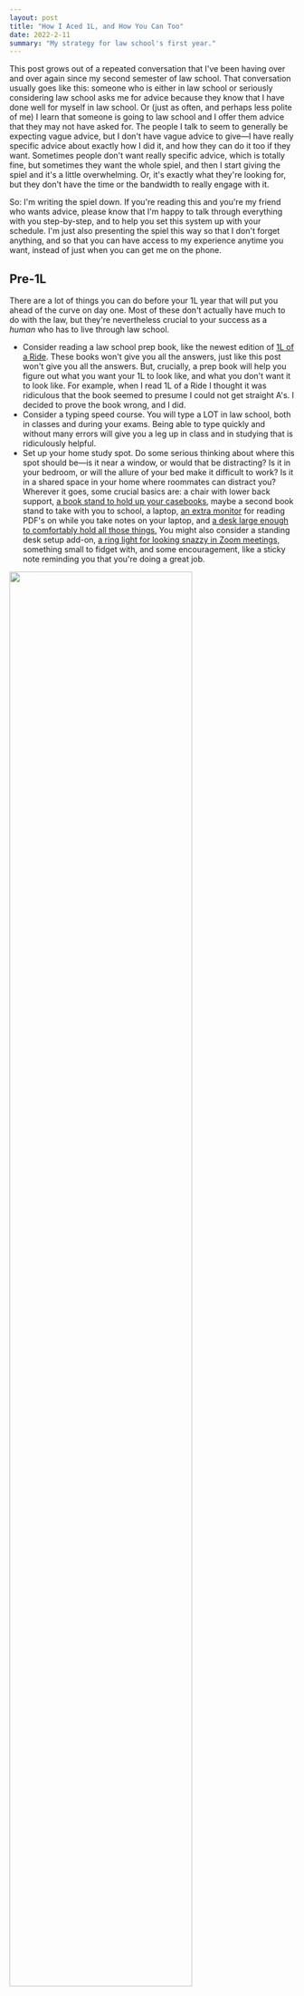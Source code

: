 ```yaml
---
layout: post
title: "How I Aced 1L, and How You Can Too"
date: 2022-2-11
summary: "My strategy for law school's first year."
---
```


This post grows out of a repeated conversation that I've been having over and over again since my second semester of law school. That conversation usually goes like this: someone who is either in law school or seriously considering law school asks me for advice because they know that I have done well for myself in law school. Or (just as often, and perhaps less polite of me) I learn that someone is going to law school and I offer them advice that they may not have asked for. The people I talk to seem to generally be expecting vague advice, but I don't have vague advice to give—I have really specific advice about exactly how I did it, and how they can do it too if they want. Sometimes people don't want really specific advice, which is totally fine, but sometimes they want the whole spiel, and then I start giving the spiel and it's a little overwhelming. Or, it's exactly what they're looking for, but they don't have the time or the bandwidth to really engage with it.

So: I'm writing the spiel down. If you're reading this and you're my friend who wants advice, please know that I'm happy to talk through everything with you step-by-step, and to help you set this system up with your schedule. I'm just also presenting the spiel this way so that I don't forget anything, and so that you can have access to my experience anytime you want, instead of just when you can get me on the phone.

## Pre-1L

There are a lot of things you can do before your 1L year that will put you ahead of the curve on day one. Most of these don't actually have much to do with the law, but they're nevertheless crucial to your success as a _human_ who has to live through law school.

- Consider reading a law school prep book, like the newest edition of [1L of a Ride](https://www.amazon.com/1L-Ride-Well-Traveled-Professors-Roadmap/dp/1684679389). These books won't give you all the answers, just like this post won't give you all the answers. But, crucially, a prep book will help you figure out what you want your 1L to look like, and what you don't want it to look like. For example, when I read 1L of a Ride I thought it was ridiculous that the book seemed to presume I could not get straight A's. I decided to prove the book wrong, and I did.
- Consider a typing speed course. You will type a LOT in law school, both in classes and during your exams. Being able to type quickly and without many errors will give you a leg up in class and in studying that is ridiculously helpful.
- Set up your home study spot. Do some serious thinking about where this spot should be—is it near a window, or would that be distracting? Is it in your bedroom, or will the allure of your bed make it difficult to work? Is it in a shared space in your home where roommates can distract you? Wherever it goes, some crucial basics are: a chair with lower back support, [a book stand to hold up your casebooks](https://www.amazon.com/gp/product/B07459P7BF/ref=ppx_yo_dt_b_search_asin_title?ie=UTF8&th=1), maybe a second book stand to take with you to school, a laptop, [an extra monitor](https://www.amazon.com/gp/product/B07CVL2D2S/ref=ppx_yo_dt_b_search_asin_title?ie=UTF8&psc=1) for reading PDF's on while you take notes on your laptop, and [a desk large enough to comfortably hold all those things.](https://www.amazon.com/Zinus-Jennifer-Collection-Computer-Natural/dp/B073R1DJYT/ref=sr_1_4?keywords=desk&qid=1565207463&s=gateway&sr=8-4) You might also consider a standing desk setup add-on, [a ring light for looking snazzy in Zoom meetings,](https://www.amazon.com/dp/B08HVH8FPF/ref=cm_sw_r_oth_api_glc_fabc_dlT1_Yx88FbXJ2E9GH) something small to fidget with, and some encouragement, like a sticky note reminding you that you're doing a great job.

<img src="https://i.imgur.com/QEcYrAU.jpg" style="width:80%" />  <br> 
This is my 3L at home study spot, featuring a huge wall of encouraging decorations, a humidifier, chapstick, tissues, [a little bookshelf for my desktop,](https://www.wayfair.com/furniture/pdp/ebern-designs-swansea-3-tier-shelf-display-ladder-bookcase-w000388502.html?piid=1482326696) and proximity to my tea set up.

- Schedule a doctor, dentist, and optometrist appointment preferably for before school starts, though during the first couple weeks of school is good too. These simple check ups might not seem super important at first, but by getting your medical support network set up before you need it you'll save yourself a lot of headache when the need arises.
- Read an inspiring book or watch an inspiring, vaguely legal movie. A couple of my favorites are Legally Blonde and To Kill a Mockingbird. Watching or reading these kinds of media won't teach you much about law school, but it might help you feel excited to start, which will make the work easier.

## 1L Coursework Scheduling

The first couple weeks of your 1L year are a time of huge opportunity. During those first couple of weeks you get to decide what kind of study habits you want to have, and how you want your classmates to see you. Try not to view the first week as a blow off like syllabus or add/drop week of undergrad; instead, use the time to start strong, and you'll find yourself immensely less stressed three weeks later when everything is in high gear. This section will talk about how to plan your assignment schedule out so that you're ready for whatever the semester throws at you.

- As soon as you have the syllabi for your classes, make a homework plan. Your homework plan should lay out for you what days you will do what assignments. In making this plan, you should stick to three big commitments: 
1. Plan to do your readings for each class at least two sleeps before the class the homework is due on
2. Plan _not_ to do homework on weekends, and
3. Make sure you're leaving yourself time to stop your assignments at least an hour before bed. 

An example of what your homework plan might look like is below.

| Class Time                         |     Homework Day |
| :--------------------------------- | ---------------: |
| Contracts, Monday 10 - 12          | Wednesday Before |
| Property, Tuesday 10 - 12          |  Thursday Before |
| Civil Procedure, Tuesday 4 - 5:30  |  Thursday Before |
| Contracts, Wednesday 10 - 12       |    Monday Before |
| Writing, Wednesday 1 - 4           |    Monday Before |
| Property, Thursday 10 - 12         |   Tuesday Before |
| Civil Procedure, Thursday 4 - 5:30 |   Tuesday Before |


In this example you have one class on Mondays, two on Tuesdays, two on Wednesdays, and two on Thursdays, but none on Friday. On Mondays you're going to Contracts, then doing the reading and assignments for the upcoming Wednesday's Contracts and Writing classes. On Tuesdays you're going to Property and Procedure, then doing the homework for your upcoming Thursday Property and Civil Procedure classes. On Wednesdays you're going to Contracts and Writing (your longest day of class) then just doing readings for your upcoming Monday Contracts class. On Thursdays you're going to Property and Civil Procedure, then doing the reading for your upcoming Tuesday Property and Civil Procedure classes. With this schedule, you're doing reading for each class at least two sleeps before you have to go to the class, and you're not planning to do any homework on Fridays or weekends. You're also planning to do the least homework on the day when you're in class the most, which is smart. You don't want to set yourself up for exhaustion and failure from the start.

- Why schedule homework at least two sleeps before the class it's for? Most importantly: so that when you get behind, everything doesn't fall to hell. Because you're going to fall behind your schedule (you're going to get sick, or go on a hot date that ends up taking your entire evening instead of just a couple hours, or you're going to take an extra long nap on a rainy day and love every bit of it) so you want your schedule to include wiggle room that makes falling behind not a crisis. Also, [humans retain and understand information a LOT better if they get to sleep on that info](https://www.ncbi.nlm.nih.gov/pmc/articles/PMC3768102/#:~:text=Sleep%20after%20learning%20leads%20to,intervals%20of%20the%20same%20length), so purposefully putting sleep in your study regime will help with your retention a lot.
- Why not schedule homework on weekends? Partially to give yourself time to catch up on work if you fall behind, or to work on large assignments that can't be completed in a normal day's worth of working (like your legal writing class's brief assignments). Also though, you need to take breaks. You have to do errands and see friends and go on hikes, and if you don't plan substantial time to not-work-on-law-school, then you will find you're always working on law school.
- Why spread assignments out so that you're stopping at least an hour before bed each day? So that you can sleep! Making your brain work right up until bedtime is a great way to lay in bed thinking about your readings instead of sleeping. Having bad sleep habits will make you tired during the days, and being tired during the days will make you less effective at working and less fun to be around. It's an endless cycle of more work, less sleep, and less fun, so don't do it! Even if you're a little behind and just one more hour of work could get you back up to speed, keep a hard cut-off for yourself and respect your own sleep boundaries. They'll pay dividends like you wouldn't believe.
  - Another important boundary to keep for yourself is meal times. You'll want to set aside about an hour each day for lunch, and another hour for dinner. Don't plan on working through these times. Your work would be subpar anyways, and your brain will thank you for the break. Meal times don't need to be strenuously planned if you're the kind of person who always makes time for them anyways, but if you find yourself skipping meals or only eating cheap takeaway because you don't have time for searing vegetables, then make meals a part of your meticulous planning. Just like missing sleep, missing good meals will reduce your ability to work well, and also, ya know, it's bad for you.
- Once you've got your homework plan (that's the days you're going to do each kind of homework) you need to actually plot out each assignment that you need to do on each day. I personally use and absolutely love [an app called Things](https://culturedcode.com/things/) to keep track of my to-do's, but you might prefer a paper planner or a bullet journal. Whatever you use, your system should tell you every day exactly what you need to do. If you need to do this upcoming Monday's Contracts homework today, and the syllabus says that the reading for that upcoming class is pages 30-50, then your planner system should say that today you need to read pages 30-50 of your Contracts casebook. You should not be going and looking at the syllabus every day to see what the assignment is. Get that administrative work out of the way early (read: as soon as you have your syllabi) so that it's super easy to just knock your homework out on the day you need to do it.
  - Although I know some people love a beautifully illustrated journal, I really recommend using an electronic system like [Things](https://culturedcode.com/things/). An app on your phone and laptop can't be left at school as easily, and it will auto-sync to include Google Calendar invites from your various responsibilities. Also, it can push little reminders to you about what you need to do each day, and it's one less object you have to carry to and from classes.


<img src="https://i.imgur.com/QEcYrAU.jpg" style="width:50%" />  <br> 

This is what a standard day for me looks like in Things. You can see the events I have on my calendar for that day at the top, synced from my iCal, as well as the day's to-do's (homework, prompts for my job as a notetaker, and the reminder to mist some of my plants,) including deadlines for the homework. 

Come your first day of class (or whenever you have gotten all your syllabi) you should be able to go to any day of the semester and know just about exactly what assignments you want to be doing on that day. You will need to do some rearranging for school holidays and any rescheduled classes your professors announce, so be open to that kind of simple change, and plan for as many of those ahead of time as you can. This system might sound crazy school-focused, but it's actually designed to help you do schoolwork as efficiently as possible so that you can get on with the rest of your life. If you want to take a vacation four-day-weekend, or get to spend a whole day in the middle of the week hanging out with your friend who is only briefly visiting town, then this system will help you know exactly what assignments you need to do ahead of time so that you don't feel behind.

- Now that you have your homework plan, get emotionally ready for the fact that it'll probably change a whole bunch! You'll want to feel things out during the first couple of weeks and see what needs to be shifted around. If you're feeling yourself consistently exhausted on a certain day, and you're not getting your homework done that day but are just shifting it to the next day, then just make your new plan to split your homework between those two days, or to move a certain kind of assignment to a different day entirely. This homework plan is meant to be changed, so don't be afraid of changing it to suit your needs!
  - Be especially attentive to your body's needs during the first two weeks of class where you're deciding what changes need to be made to your schedule. You might find, like I did, that your back is incredibly tired of sitting on long class days, and you want to plan to do some of your homework at standing desks (either your own, or one provided by your school). You might find that working at home alone is socially exhausting, and you prefer to do some of your work in public spaces (cafes, the library) so that you feel less isolated. You might find that trying to study around other people is a great recipe for not getting any work done, and you need to commit to doing your work at home. You might find that you're more productive in the early mornings, or in the mid-afternoon. Whatever you feel, let those physical and mental needs help craft your schedule. Trying to do work like other people is not the way to success. You should use this outline of a work plan to do the work in your own style.

## 1L Coursework

So, if you've done all the above you've got a fancy sparkly schedule stretching out through the whole semester ready to go, and you've got a well-appointed desk to do the work on. But...what should that work look like? This section will talk about the substantive part of 1L coursework, as opposed to the scheduling procedure discussed above. Generally for law school doctrinal classes you will be assigned cases or pages of a casebook (which contains descriptions of the law as well as portions of cases) to read before class. In traditional classrooms, professors might call on you and ask you to talk about one of the cases that was assigned to be read in preparation for that class meeting. Your grade for a class will usually depend entirely on a single exam at the end of the semester, an exam that will ask you to use the lessons you learned from the cases and from class to identify and discuss various legal issues in a story. Here's how you're going to feel comfortable in class, and absolutely rock the exam.

- Read all the readings and brief every case before class. That sentence is my most common, and least popular, piece of advice. It's a lot of work. Most people won't do it, so if you choose to do it you'll stick out, which doesn't always feel great. But look: you (or your parents) are paying hundreds of thousands of dollars for you to be in this classroom. You have dedicated three years of your life, years that you could spend gaining work experience or hiking through Europe, to being in this classroom. So are you really going to half-ass being there? Maybe you will. That is certainly a choice that a lot of people make in law school, and you can probably become a lawyer who gets paid lots of money by doing so. But this is my advice column, so I'm not going to pretend that I think half-assing it and skipping readings or foregoing briefings is a good or reasonable choice for your first 1L semester. Commit to the work, and you'll get an immense amount of learning and confidence out of your law school experience, and not an immense amount of stress.
- What does briefing look like you ask? I'll tell you! A brief is like a little summary of a case, written in your own words, and written for your own benefit. Briefing will help you learn to identify the important parts of a case, and it will help you remember cases better both by requiring you to read closely, and by getting you to write about the case in your own words.
  - Writing something in your own words is one of the best ways to understand and remember it, which is why some people will tell you to take notes by hand. Taking notes by hand isn't actually better for retention and understanding than typing notes, but because you write slower than you type, you are more likely to write in your own words than you are to type in your own words, because you might be capable of typing fast enough to record what your teacher or what the book says verbatim. [So, don't be afraid to type, but do type in your own words.](https://journals.sagepub.com/doi/full/10.1177/0956797614524581)

To write a brief, start with a simple fill-in-the-blank outline that will prompt you to look for certain stuff. You can find my personal outline below. Then, fill in the blanks as you read the case! Try to keep your brief to less than a page, typed. A briefer brief will be easier for you to review for exams, and it will probably mean that you're focusing on the most important parts of the case, and not transcribing too much stuff verbatim.

Facts:  <br> 
Procedural Posture:  <br> 
Question of the Case:  <br> 
Answer:  <br> 
Opinion ([this part is for who wrote the opinion]):  <br> 
Legal Outcome:  <br> 
Concurrence ([this part is for who wrote the concurrence]):  <br> 
Dissent ([this part is for who wrote the dissent]):  <br> 

In my brief outline I have the facts up top, which is the who did what of the case. Next is procedural posture, which is the story of how this case came to be in this court (like was it appealed from another court, or is it a decision on a specific kind of motion). The Question of the Case is what specific legal question the judge is answering. The question might be as simple as "Did John do this murder," or it might be complicated like "Did this corporation violate this statute when it violated this fiduciary duty?" The Answer section of my brief is the answer to the Question presented in the case, and it is usually a very simple sentence beginning with Yes or No. The Opinion section of my brief is usually the longest section, and it is about the court's reasoning. The Legal Outcome section is the specific decision of the court, like for example the lower court's decision is overruled and the case is remanded to them for retrial, or the defendant is ordered to pay damages. The Concurrence and Dissent portions are often unused because concurrences and dissents don't always get assigned, but when they do get assigned I summarize them in their respective sections.

- A small tip: consider using a text shortcut generator on your laptop, like [aText](https://www.trankynam.com/atext/). A shortcut generator like this will allow you to type a brief phrase that automatically expands into your brief outline, which can be SUPER handy for not having to type that outline a hundred times each month. I use atext and really like it. Whenever I wanted to brief a case, I would just type briefme and my outline automatically appears. Also, it makes me feel cool and technologically literate.
- Whatever you do while reading and preparing for classes, FOR THE LOVE OF ALL THAT IS GOOD, DO NOT HIGHLIGHT IN YOUR CASEBOOK. "But Destiny Rose," you say "everyone highlights; my casebook even already came with highlighting in it." Yes, that's true and those people are WRONG. We have [DECADES of good science proving that highlighting is almost never helpful, and is often harmful, for retention and understanding](https://www.psychologyinaction.org/psychology-in-action-1/2018/1/8/mythbusters-highlighting-helps-me-study), and the fact that students still do it is RIDICULOUS. So don't do it. Don't even buy highlighters. If you have them, throw them away so you can't be tempted by their siren song. Call me in the night when you feel tempted to highlight and I will talk you off the ledge. I will be your no-highlighting sponsor. Please, just don't highlight.

## Acing the Exam (with preparation)

Doing all the readings, and briefing every case, before your classes on a handy dandy schedule is a great start, but for most people it won't be enough to ace your exams. That's because law school isn't just about memorizing what cases say, it's about learning how to apply lessons from cases to novel fact patterns, which is a much more complicated skill. This section is going to talk you through the extra things I did and recommend to make sure you ace your exams. Hint: none of these recommendations have to do with cramming during finals season. In fact, finals should be when you do the _least_ exam prep, because you're going to be prepping for exams all semester. 

- Doing well on exams starts with introducing yourself to your professor at the very beginning of the semester. You're going to have questions throughout the semester, and you might even find that at some point you need a special accommodation that only your professor can give. You won't have the social capital to comfortably get your questions answered or to get that deadline extension if your professor has never met you before, so introduce yourself! Especially if you're in a big lecture class, make a point to pop into office hours specifically for the purpose of saying hello. Your professor will appreciate that you've made yourself not just another disinterested lump. 
- Speaking of not being a disinterested lump: raise your hand in class when your professor asks questions. It isn't important that you're right when your professor calls on you—you're not auditioning for anything. What's important is that you're engaged and grappling with the material, and a great way to keep yourself engaged is to commit to raising your hand to answer questions. Committing to raising your hand will require you to pay attention (both to identify questions, and to think through your potential answer) and it will potentially give you feedback about how well you're understanding the material if your professor calls on you and you learn if you were right or wrong. Feedback on your understanding is VERY rare in law school, so you don't want to pass up opportunities in class to get it. Also, answering (or even offering to answer) questions in class will further build social capital between you and your professor, which will help you both as discussed above, and when it comes time for you to request letters of recommendation. 
- This last recommendation is for people who want to make straight A's on their exams, and it requires a lot of work. It's okay if you don't want straight A's, but I'm of the opinion that that should be everyone's goal at the start, so I'm making the recommendation across the board: make flash cards throughout the semester. Your flashcard system will have several steps. 
  1. Brief every case before class (I know, I'm a broken record)
  2. During class take notes on each case as your professor goes over the case. These notes should be SEPARATE from your brief, and should be in your own words, not a verbatim transcript of what the professor is saying.
  3. A week after you discuss a case in class, return to your brief and notes and write a single sentence at the bottom of your brief that you think encapsulates why your professor assigned that case. Does the case teach you a nuance about a certain Rule of civil procedure, or does it give an example of how to differentiate between murder and manslaughter? Whatever the purpose/takeaway of that case is, write it at the bottom of your brief. I always used purple text for these takeaways to distinguish them from my brief's text. 
  4. In the same calendar week that you write your takeaway, turn that takeaway into a flashcard. This step doesn't have to happen immediately; indeed, I usually only did this once a week, after all the classes of the same type were done for the week. For example, if you have contracts on Monday and Wednesday mornings: after contracts on Monday of week two you will look at the cases you had briefed and discussed for Monday of week one, and you will write takeaways for those cases at the bottoms of those briefs. You'll do the same for the cases briefed and discussed for week one's Wednesday contracts class after you have finished your week two Wednesday contracts class. Then, you'll make flashcards for each case and takeaway for contracts cases briefed and discussed for week one. The front of the flashcard will be the name of the case, and the back of the flashcard will be the takeaway. You can find [an example of my flashcards here](https://quizlet.com/568618641/yaffes-crim-law-flash-cards/). You'll notice that these flashcards include definitions of words that I thought were important, and Model Rules I thought were important, too. I recommend making a flashcard for whatever comes up in class that feels important, whether that's a big concept, a case's holding, or a simple statute (though avoid trying to make yourself memorize huge statutes). 
  5.  At least once a week, and preferably twice a week, go through your flashcards for each class. This step will only be useful if you do it in good faith, so don't just stare at your flashcards and absentmindedly click through them. Actually try to think through what each flash card means each time you practice. 
- The flashcard steps above should be part of your daily to-do system, whether you put that system in an app like I do, or in a paper planner. Your daily to-do's should include steps like "create takeaways for last week's contracts cases," and "add this week's property takeaways to flashcard deck," and "practice criminal flashcards." I recommend treating this work as almost equally important to your class readings, so make sure to balance it in your general work flow instead of dumping it all on one day where you're likely to be overwhelmed. Always do class readings first though, since those are the building blocks that this system grows out of. 
- I made most of my flashcards in an app that no longer exists, so I don't have great recommendations for flashcard apps at the moment, but don't be afraid of writing your cards by hand if you can't find an app that suits you. I wrote over a hundred cards by hand for Professional Responsibility during 3L, and it was an absolute hassle, and I was very proud of my retention of the material and of my performance on the exam at the end of it. 
- Finally, if you're struggling to understand what the takeaway from a case is, get into office hours and ask your professor ASAP. Don't rely on what other students say—they rarely know better than you, even if they're older. Your professor is the one writing and grading the exam, so asking her is the most surefire way to ensure you're going to understand the material in the way she expects you to understand it. 

And that's the end of this post! There may be other questions you have, like about how to outline and prepare for exams during exams season, or how to balance career searching and extra-curriculars, and those are good questions. But this post is just about the process that you can use to Ace 1L coursework, so I'll talk you through those questions elsewhere if you'd like. 